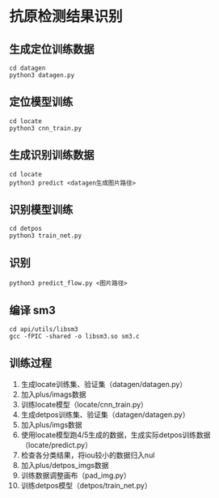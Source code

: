 # 抗原检测结果识别



## 生成定位训练数据

```
cd datagen
python3 datagen.py
```



## 定位模型训练

```
cd locate
python3 cnn_train.py
```



## 生成识别训练数据

```
cd locate
python3 predict <datagen生成图片路径>
```



## 识别模型训练

```
cd detpos
python3 train_net.py
```



## 识别

```
python3 predict_flow.py <图片路径>
```



## 编译 sm3
```
cd api/utils/libsm3
gcc -fPIC -shared -o libsm3.so sm3.c
```



## 训练过程
1. 生成locate训练集、验证集（datagen/datagen.py）
2. 加入plus/imags数据
3. 训练locate模型（locate/cnn_train.py）
4. 生成detpos训练集、验证集（datagen/datagen.py）
5. 加入plus/imgs数据
6. 使用locate模型跑4/5生成的数据，生成实际detpos训练数据（locate/predict.py）
7. 检查各分类结果，将iou较小的数据归入nul
8. 加入plus/detpos_imgs数据
9. 训练数据调整画布（pad_img.py）
10. 训练detpos模型（detpos/train_net.py）
